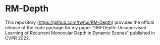 # RM-Depth
This repository (https://github.com/twhui/RM-Depth) provides the offical release of the code package for my paper "RM-Depth: Unsupervised Learning of Recurrent Monocular Depth in Dynamic Scenes" published in CVPR 2022. 
